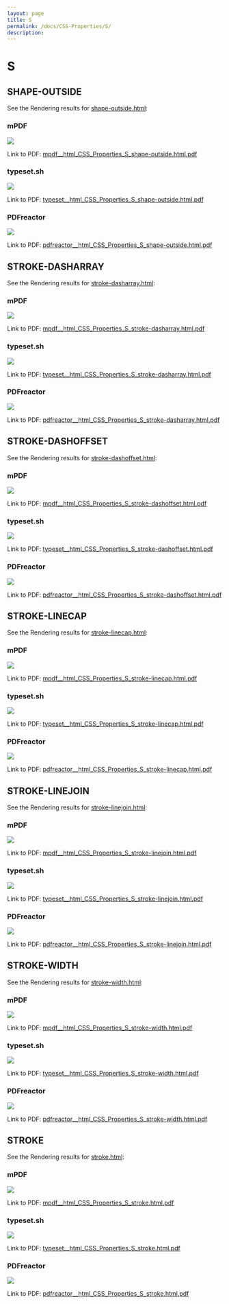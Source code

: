 ```yaml
---
layout: page
title: S
permalink: /docs/CSS-Properties/S/
description: 
---
```


# S



## SHAPE-OUTSIDE

See the Rendering results for [shape-outside.html](/html/CSS%20Properties/S/shape-outside.html):

### mPDF
![](mpdf__html_CSS_Properties_S_shape-outside.html.png) 

Link to PDF: [mpdf__html_CSS_Properties_S_shape-outside.html.pdf](mpdf__html_CSS_Properties_S_shape-outside.html.pdf)

### typeset.sh
![](typeset__html_CSS_Properties_S_shape-outside.html.png) 

Link to PDF: [typeset__html_CSS_Properties_S_shape-outside.html.pdf](typeset__html_CSS_Properties_S_shape-outside.html.pdf)

### PDFreactor
![](pdfreactor__html_CSS_Properties_S_shape-outside.html.png) 

Link to PDF: [pdfreactor__html_CSS_Properties_S_shape-outside.html.pdf](pdfreactor__html_CSS_Properties_S_shape-outside.html.pdf)

## STROKE-DASHARRAY

See the Rendering results for [stroke-dasharray.html](/html/CSS%20Properties/S/stroke-dasharray.html):

### mPDF
![](mpdf__html_CSS_Properties_S_stroke-dasharray.html.png) 

Link to PDF: [mpdf__html_CSS_Properties_S_stroke-dasharray.html.pdf](mpdf__html_CSS_Properties_S_stroke-dasharray.html.pdf)

### typeset.sh
![](typeset__html_CSS_Properties_S_stroke-dasharray.html.png) 

Link to PDF: [typeset__html_CSS_Properties_S_stroke-dasharray.html.pdf](typeset__html_CSS_Properties_S_stroke-dasharray.html.pdf)

### PDFreactor
![](pdfreactor__html_CSS_Properties_S_stroke-dasharray.html.png) 

Link to PDF: [pdfreactor__html_CSS_Properties_S_stroke-dasharray.html.pdf](pdfreactor__html_CSS_Properties_S_stroke-dasharray.html.pdf)

## STROKE-DASHOFFSET

See the Rendering results for [stroke-dashoffset.html](/html/CSS%20Properties/S/stroke-dashoffset.html):

### mPDF
![](mpdf__html_CSS_Properties_S_stroke-dashoffset.html.png) 

Link to PDF: [mpdf__html_CSS_Properties_S_stroke-dashoffset.html.pdf](mpdf__html_CSS_Properties_S_stroke-dashoffset.html.pdf)

### typeset.sh
![](typeset__html_CSS_Properties_S_stroke-dashoffset.html.png) 

Link to PDF: [typeset__html_CSS_Properties_S_stroke-dashoffset.html.pdf](typeset__html_CSS_Properties_S_stroke-dashoffset.html.pdf)

### PDFreactor
![](pdfreactor__html_CSS_Properties_S_stroke-dashoffset.html.png) 

Link to PDF: [pdfreactor__html_CSS_Properties_S_stroke-dashoffset.html.pdf](pdfreactor__html_CSS_Properties_S_stroke-dashoffset.html.pdf)

## STROKE-LINECAP

See the Rendering results for [stroke-linecap.html](/html/CSS%20Properties/S/stroke-linecap.html):

### mPDF
![](mpdf__html_CSS_Properties_S_stroke-linecap.html.png) 

Link to PDF: [mpdf__html_CSS_Properties_S_stroke-linecap.html.pdf](mpdf__html_CSS_Properties_S_stroke-linecap.html.pdf)

### typeset.sh
![](typeset__html_CSS_Properties_S_stroke-linecap.html.png) 

Link to PDF: [typeset__html_CSS_Properties_S_stroke-linecap.html.pdf](typeset__html_CSS_Properties_S_stroke-linecap.html.pdf)

### PDFreactor
![](pdfreactor__html_CSS_Properties_S_stroke-linecap.html.png) 

Link to PDF: [pdfreactor__html_CSS_Properties_S_stroke-linecap.html.pdf](pdfreactor__html_CSS_Properties_S_stroke-linecap.html.pdf)

## STROKE-LINEJOIN

See the Rendering results for [stroke-linejoin.html](/html/CSS%20Properties/S/stroke-linejoin.html):

### mPDF
![](mpdf__html_CSS_Properties_S_stroke-linejoin.html.png) 

Link to PDF: [mpdf__html_CSS_Properties_S_stroke-linejoin.html.pdf](mpdf__html_CSS_Properties_S_stroke-linejoin.html.pdf)

### typeset.sh
![](typeset__html_CSS_Properties_S_stroke-linejoin.html.png) 

Link to PDF: [typeset__html_CSS_Properties_S_stroke-linejoin.html.pdf](typeset__html_CSS_Properties_S_stroke-linejoin.html.pdf)

### PDFreactor
![](pdfreactor__html_CSS_Properties_S_stroke-linejoin.html.png) 

Link to PDF: [pdfreactor__html_CSS_Properties_S_stroke-linejoin.html.pdf](pdfreactor__html_CSS_Properties_S_stroke-linejoin.html.pdf)

## STROKE-WIDTH

See the Rendering results for [stroke-width.html](/html/CSS%20Properties/S/stroke-width.html):

### mPDF
![](mpdf__html_CSS_Properties_S_stroke-width.html.png) 

Link to PDF: [mpdf__html_CSS_Properties_S_stroke-width.html.pdf](mpdf__html_CSS_Properties_S_stroke-width.html.pdf)

### typeset.sh
![](typeset__html_CSS_Properties_S_stroke-width.html.png) 

Link to PDF: [typeset__html_CSS_Properties_S_stroke-width.html.pdf](typeset__html_CSS_Properties_S_stroke-width.html.pdf)

### PDFreactor
![](pdfreactor__html_CSS_Properties_S_stroke-width.html.png) 

Link to PDF: [pdfreactor__html_CSS_Properties_S_stroke-width.html.pdf](pdfreactor__html_CSS_Properties_S_stroke-width.html.pdf)

## STROKE

See the Rendering results for [stroke.html](/html/CSS%20Properties/S/stroke.html):

### mPDF
![](mpdf__html_CSS_Properties_S_stroke.html.png) 

Link to PDF: [mpdf__html_CSS_Properties_S_stroke.html.pdf](mpdf__html_CSS_Properties_S_stroke.html.pdf)

### typeset.sh
![](typeset__html_CSS_Properties_S_stroke.html.png) 

Link to PDF: [typeset__html_CSS_Properties_S_stroke.html.pdf](typeset__html_CSS_Properties_S_stroke.html.pdf)

### PDFreactor
![](pdfreactor__html_CSS_Properties_S_stroke.html.png) 

Link to PDF: [pdfreactor__html_CSS_Properties_S_stroke.html.pdf](pdfreactor__html_CSS_Properties_S_stroke.html.pdf)


